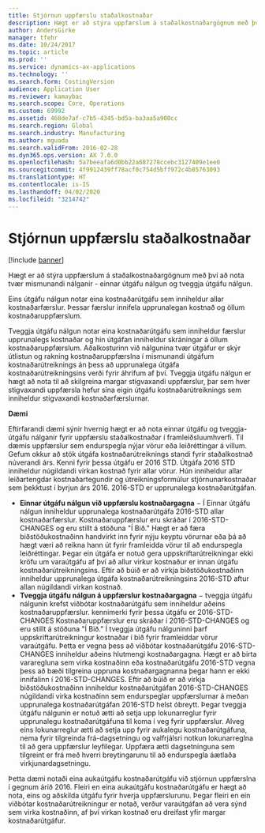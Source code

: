 ```yaml
---
title: Stjórnun uppfærslu staðalkostnaðar
description: Hægt er að stýra uppfærslum á staðalkostnaðargögnum með því að nota tvær mismunandi nálganir - einnar útgáfu nálgun og tveggja útgáfu nálgun.
author: AndersGirke
manager: tfehr
ms.date: 10/24/2017
ms.topic: article
ms.prod: ''
ms.service: dynamics-ax-applications
ms.technology: ''
ms.search.form: CostingVersion
audience: Application User
ms.reviewer: kamaybac
ms.search.scope: Core, Operations
ms.custom: 69992
ms.assetid: 468de7af-c7b5-4345-bd5a-ba3aa5a900cc
ms.search.region: Global
ms.search.industry: Manufacturing
ms.author: mguada
ms.search.validFrom: 2016-02-28
ms.dyn365.ops.version: AX 7.0.0
ms.openlocfilehash: 5a7beeafa6d0bb22a687278ccebc3127409e1ee0
ms.sourcegitcommit: 4f9912439ff78acf0c754d5bff972c4b85763093
ms.translationtype: HT
ms.contentlocale: is-IS
ms.lasthandoff: 04/02/2020
ms.locfileid: "3214742"
---
```

# <a name="manage-standard-cost-updates"></a>Stjórnun uppfærslu staðalkostnaðar

[!include [banner](../includes/banner.md)]

Hægt er að stýra uppfærslum á staðalkostnaðargögnum með því að nota tvær mismunandi nálganir - einnar útgáfu nálgun og tveggja útgáfu nálgun. 

Eins útgáfu nálgun notar eina kostnaðarútgáfu sem inniheldur allar kostnaðarfærslur. Þessar færslur innifela upprunalegan kostnað og öllum kostnaðaruppfærslum.

Tveggja útgáfu nálgun notar eina kostnaðarútgáfu sem inniheldur færslur upprunalegs kostnaðar og hin útgáfan inniheldur skráningar á öllum kostnaðaruppfærslum. Aðalkosturinn við nálgunina tvær útgáfur er skýr útlistun og rakning kostnaðaruppfærslna í mismunandi útgáfum kostnaðarútreiknings án þess að upprunalega útgáfa kostnaðarútreikningsins verði fyrir áhrifum af því. Tveggja útgáfu nálgun er hægt að nota til að skilgreina margar stigvaxandi uppfærslur, þar sem hver stigvaxandi uppfærsla hefur sína eigin útgáfu kostnaðarútreiknings sem inniheldur stigvaxandi kostnaðarfærslurnar. 

**Dæmi** 

Eftirfarandi dæmi sýnir hvernig hægt er að nota einnar útgáfu og tveggja-útgáfu nálganir fyrir uppfærslu staðalkostnaðar í framleiðsluumhverfi. Til dæmis uppfærslur sem endurspegla nýjar vörur eða leiðréttingar á villum. Gefum okkur að stök útgáfa kostnaðarútreiknings standi fyrir staðalkostnað núverandi árs. Kenni fyrir þessa útgáfu er 2016 STD. Útgáfa 2016 STD inniheldur núgildandi virkan kostnað fyrir allar vörur. Hún inniheldur allar leiðartengdar kostnaðartegundir og útreikningsformúlur stjórnunarkostnaðar sem þekktust í byrjun árs 2016. 2016-STD er upprunalega kostnaðarútgáfan.

-   **Einnar útgáfu nálgun við uppfærslu kostnaðargagna** − Í Einnar útgáfu nálgun inniheldur upprunalega kostnaðarútgáfa 2016-STD allar kostnaðarfærslur. Kostnaðaruppfærslur eru skráðar í 2016-STD-CHANGES og eru stillt á stöðuna "Í Bið." Hægt er að færa biðstöðukostnaðinn handvirkt inn fyrir nýju keyptu vörurnar eða þá að hægt væri að reikna hann út fyrir framleidda vörur til að endurspegla leiðréttingar. Þegar ein útgáfa er notuð gera uppskriftarútreikningar ekki kröfu um varaútgáfu af því að allur virkur kostnaður er innan útgáfu kostnaðarútreikningsins. Eftir að búið er að virkja biðstöðukostnaðinn inniheldur upprunalega útgáfa kostnaðarútreikningsins 2016-STD aftur allan núgildandi virkan kostnað.
-   **Tveggja útgáfu nálgun á uppfærslur kostnaðargagna** − tveggja útgáfu nálgunin krefst viðbótar kostnaðarútgáfu sem inniheldur aðeins kostnaðaruppfærslur. kennimerki fyrir þessa útgáfu er 2016-STD-CHANGES Kostnaðaruppfærslur eru skráðar í 2016-STD-CHANGES og eru stillt á stöðuna "Í Bið." Í tveggja útgáfu nálguninni þarf uppskriftarútreikningur kostnaðar í bið fyrir framleiddar vörur varaútgáfu. Þetta er vegna þess að viðbótar kostnaðarútgáfu 2016-STD-CHANGES inniheldur aðeins hlutmengi kostnaðargagna. Hægt er að birta vararegluna sem virka kostnaðinn eða kostnaðarútgáfu 2016-STD vegna þess að bæði tilgreina uppruna kostnaðargagnanna þegar hann er ekki innifalinn í 2016-STD-CHANGES. Eftir að búið er að virkja biðstöðukostnaðinn inniheldur kostnaðarútgáfan 2016-STD-CHANGES núgildandi virka kostnaðinn sem endurspeglar uppfærslurnar á meðan upprunalega kostnaðarútgáfan 2016-STD helst óbreytt. Þegar tveggja útgáfu nálgunin er notuð ætti að setja upp lokunarreglur fyrir upprunalegu kostnaðarútgáfuna til koma í veg fyrir uppfærslur. Alveg eins lokunarreglur ætti að setja upp fyrir aukalegu kostnaðarútgáfuna, nema fyrir tilgreinda frá-dagsetningu og valfrjálsri notkun lokunarreglna til að gera uppfærslur leyfilegar. Uppfæra ætti dagsetninguna sem tilgreint er frá með hverri breytingarunu til að endurspegla áætlaða virkjunardagsetningu.

Þetta dæmi notaði eina aukaútgáfu kostnaðarútgáfu við stjórnun uppfærslna í gegnum árið 2016. Fleiri en eina aukaútgáfu kostnaðarútgáfu er hægt að nota, eins og aðskilda útgáfu fyrir hverja uppfærslurunu. Þegar fleiri en ein viðbótar kostnaðarútreikningur er notað, verður varaútgáfan að vera sýnd sem virka kostnaðinn, af því virkan kostnað eru dreifast yfir margar kostnaðarútgáfur.






